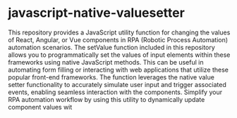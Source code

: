 # javascript-native-valuesetter
This repository provides a JavaScript utility function for changing the values of React, Angular, or Vue components in RPA (Robotic Process Automation) automation scenarios. The setValue function included in this repository allows you to programmatically set the values of input elements within these frameworks using native JavaScript methods. This can be useful in automating form filling or interacting with web applications that utilize these popular front-end frameworks. The function leverages the native value setter functionality to accurately simulate user input and trigger associated events, enabling seamless interaction with the components. Simplify your RPA automation workflow by using this utility to dynamically update component values wit

